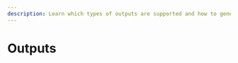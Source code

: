 ```yaml
---
description: Learn which types of outputs are supported and how to generate them.
---
```


# Outputs

